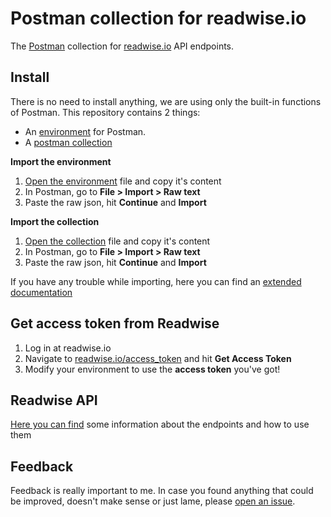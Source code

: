 # Postman collection for readwise.io

The [Postman](https://www.postman.com/) collection for [readwise.io](https://readwise.io) API endpoints.


## Install 

There is no need to install anything, we are using only the built-in functions of Postman. This repository contains 2 things:

- An [environment](https://learning.postman.com/docs/sending-requests/managing-environments/) for Postman.
- A [postman collection](https://learning.postman.com/docs/sending-requests/intro-to-collections/)

**Import the environment**

1. [Open the environment](https://github.com/herczogzoltan/readwise-postman/blob/main/Readwise.postman_environment.json) file and copy it's content
2. In Postman, go to **File > Import > Raw text**
3. Paste the raw json, hit **Continue** and **Import**

**Import the collection**

1. [Open the collection](https://github.com/herczogzoltan/readwise-postman/blob/main/Readwise.postman_collection.json) file and copy it's content
2. In Postman, go to **File > Import > Raw text**
3. Paste the raw json, hit **Continue** and **Import**

If you have any trouble while importing, here you can find an [extended documentation](https://learning.postman.com/docs/getting-started/importing-and-exporting-data/)


## Get access token from Readwise

1. Log in at readwise.io
2. Navigate to [readwise.io/access_token](https://readwise.io/access_token) and hit **Get Access Token**
3. Modify your environment to use the **access token** you've got!


## Readwise API 

[Here you can find](https://readwise.io/api_deets) some information about the endpoints and how to use them

## Feedback

Feedback is really important to me. In case you found anything that could be improved, doesn't make sense or just lame, please [open an issue](https://github.com/herczogzoltan/readwise-postman/issues/new). 
